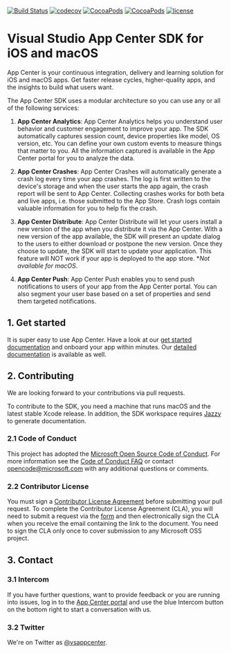 [![Build Status](https://www.bitrise.io/app/e5b1a2ef546331fb.svg?token=Orwi_AVAExLTuN1ZAzvbFQ&branch=develop)](https://www.bitrise.io/app/e5b1a2ef546331fb)
[![codecov](https://codecov.io/gh/Microsoft/AppCenter-SDK-Apple/branch/develop/graph/badge.svg?token=6dlCB5riVi)](https://codecov.io/gh/Microsoft/AppCenter-SDK-Apple)
[![CocoaPods](https://img.shields.io/cocoapods/v/AppCenter.svg)](https://cocoapods.org/pods/AppCenter)
[![CocoaPods](https://img.shields.io/cocoapods/dt/AppCenter.svg)](https://cocoapods.org/pods/AppCenter)
[![license](https://img.shields.io/badge/license-MIT%20License-00AAAA.svg)](https://github.com/Microsoft/AppCenter-SDK-Apple/blob/master/LICENSE)

# Visual Studio App Center SDK for iOS and macOS

App Center is your continuous integration, delivery and learning solution for iOS and macOS apps.
Get faster release cycles, higher-quality apps, and the insights to build what users want.

The App Center SDK uses a modular architecture so you can use any or all of the following services:

1. **App Center Analytics**: App Center Analytics helps you understand user behavior and customer engagement to improve your app. The SDK automatically captures session count, device properties like model, OS version, etc. You can define your own custom events to measure things that matter to you. All the information captured is available in the App Center portal for you to analyze the data.

2. **App Center Crashes**: App Center Crashes will automatically generate a crash log every time your app crashes. The log is first written to the device's storage and when the user starts the app again, the crash report will be sent to App Center. Collecting crashes works for both beta and live apps, i.e. those submitted to the App Store. Crash logs contain valuable information for you to help fix the crash.

3. **App Center Distribute**: App Center Distribute will let your users install a new version of the app when you distribute it via the App Center. With a new version of the app available, the SDK will present an update dialog to the users to either download or postpone the new version. Once they choose to update, the SDK will start to update your application. This feature will NOT work if your app is deployed to the app store. **Not available for macOS*.

4. **App Center Push**: App Center Push enables you to send push notifications to users of your app from the App Center portal. You can also segment your user base based on a set of properties and send them targeted notifications.

## 1. Get started
It is super easy to use App Center. Have a look at our [get started documentation](https://docs.microsoft.com/en-us/appcenter/sdk/getting-started/ios) and onboard your app within minutes. Our [detailed documentation](https://docs.microsoft.com/en-us/appcenter/sdk/) is available as well.

## 2. Contributing

We are looking forward to your contributions via pull requests.

To contribute to the SDK, you need a machine that runs macOS and the latest stable Xcode release. In addition, the SDK workspace requires [Jazzy](https://github.com/realm/jazzy) to generate documentation. 

### 2.1 Code of Conduct

This project has adopted the [Microsoft Open Source Code of Conduct](https://opensource.microsoft.com/codeofconduct/). For more information see the [Code of Conduct FAQ](https://opensource.microsoft.com/codeofconduct/faq/) or contact [opencode@microsoft.com](mailto:opencode@microsoft.com) with any additional questions or comments.

### 2.2 Contributor License

You must sign a [Contributor License Agreement](https://cla.microsoft.com/) before submitting your pull request. To complete the Contributor License Agreement (CLA), you will need to submit a request via the [form](https://cla.microsoft.com/) and then electronically sign the CLA when you receive the email containing the link to the document. You need to sign the CLA only once to cover submission to any Microsoft OSS project. 

## 3. Contact

### 3.1 Intercom

If you have further questions, want to provide feedback or you are running into issues, log in to the [App Center portal](https://appcenter.ms) and use the blue Intercom button on the bottom right to start a conversation with us.

### 3.2 Twitter
We're on Twitter as [@vsappcenter](https://www.twitter.com/vsappcenter).
